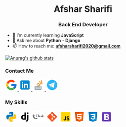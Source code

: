 <h1 align="center">Afshar Sharifi</h1>
<h3 align="center">Back End Developer</h3>

<ul>
    <!-- <li>🔭 I’m currently working on <b>CVGen</b></li> -->
    <li>🌱 I’m currently learning <b>JavaScript</b></li>
    <li>💬 Ask me about <b>Python</b> - <b>Django</b></li>
    <li>📫 How to reach me: <b><a href="afsharsharifi2020@gmail.com">afsharsharifi2020@gmail.com</a></b></li>
</ul>

<a href="https://github.com/anuraghazra/github-readme-stats"><img align="center" src="https://github-readme-stats.vercel.app/api?username=afsharsharifi&show_icons=true&include_all_commits=true&theme=dark&hide_border=true" alt="Anurag's github stats" /></a>

<h3>Contact Me</h3>
<p>
    <a href="mailto:afsharsharifi2020@gmail.com" target="blank">
        <img src="./icons/gmail.svg" alt="Afshar Sharifi" height="40" width="40"/>
    </a>
    <a href="https://linkedin.com/in/afsharsharifi" target="blank">
        <img src="./icons/linkedin.svg" alt="Afshar Sharifi" height="40" width="40" />
    </a>
    <a href="https://stackoverflow.com/users/13569971/afshar-sharifi" target="blank">
        <img src="./icons/stack-overflow.svg" alt="Afshar Sharifi" height="40" width="40" />
    </a>
    <a href="https://t.me/afshar_sharifi" target="blank">
        <img src="./icons/telegram.svg" alt="Afshar Sharifi" height="40" width="40" />
    </a>
</p>

<h3>My Skills</h3>
<p>
        <img src="./icons/python.svg" alt="python" width="40" height="40" />
        <img src="./icons/django.svg" alt="python" width="40" height="40" />
        <img src="./icons/flask.svg" alt="python" width="40" height="40" />
        <img src="./icons/git.svg" alt="python" width="40" height="40" />
        <img src="./icons/javascript.svg" alt="python" width="40" height="40" />
        <img src="./icons/html-5.svg" alt="python" width="40" height="40" />
        <img src="./icons/css3.svg" alt="python" width="40" height="40" />
        <img src="./icons/bootstrap.svg" alt="python" width="40" height="40" />
</p>
